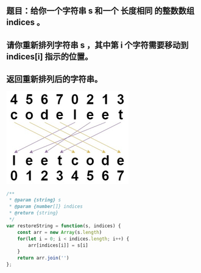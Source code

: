 ## 题目：给你一个字符串 s 和一个 长度相同 的整数数组 indices 。
## 请你重新排列字符串 s ，其中第 i 个字符需要移动到 indices[i] 指示的位置。
## 返回重新排列后的字符串。

![alt](./img/1528.%20%E9%87%8D%E6%96%B0%E6%8E%92%E5%88%97%E5%AD%97%E7%AC%A6%E4%B8%B2.jpg)

```js
/**
 * @param {string} s
 * @param {number[]} indices
 * @return {string}
 */
var restoreString = function(s, indices) {
    const arr = new Array(s.length)
    for(let i = 0; i < indices.length; i++) {
        arr[indices[i]] = s[i]
    }
    return arr.join('')
};
```